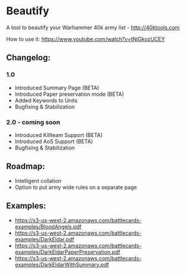 # Beautify
A tool to beautify your Warhammer 40k army list - http://40ktools.com

How to use it: https://www.youtube.com/watch?v=tNjGkozUCEY

## Changelog:

### 1.0
* Introduced Summary Page (BETA)
* Introduced Paper preservation mode (BETA)
* Added Keywords to Units
* Bugfixing & Stabilization

### 2.0 - coming soon
* Introduced Killteam Support (BETA)
* Introduced AoS Support (BETA)
* Bugfixing & Stabilization

## Roadmap:
* Intelligent collation
* Option to put army wide rules on a separate page

## Examples:
* https://s3-us-west-2.amazonaws.com/battlecards-examples/BloodAngels.pdf
* https://s3-us-west-2.amazonaws.com/battlecards-examples/DarkEldar.pdf
* https://s3-us-west-2.amazonaws.com/battlecards-examples/DarkEldarPaperPreservation.pdf
* https://s3-us-west-2.amazonaws.com/battlecards-examples/DarkEldarWithSummary.pdf
